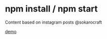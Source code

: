 # npm install / npm start

Content based on instagram posts @sokarocraft

<a href="https://followhappyq.github.io/sokaro/">demo</a>
